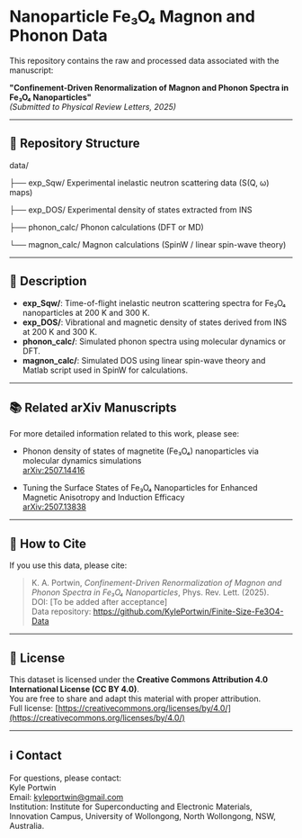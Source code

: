 # Nanoparticle Fe₃O₄ Magnon and Phonon Data

This repository contains the raw and processed data associated with the manuscript:

**"Confinement-Driven Renormalization of Magnon and Phonon Spectra in Fe₃O₄ Nanoparticles"**  
*(Submitted to Physical Review Letters, 2025)*

---

## 📂 Repository Structure

data/

├── exp_Sqw/ Experimental inelastic neutron scattering data (S(Q, ω) maps)

├── exp_DOS/ Experimental density of states extracted from INS

├── phonon_calc/ Phonon calculations (DFT or MD)

└── magnon_calc/ Magnon calculations (SpinW / linear spin-wave theory)

---

## 📑 Description

- **exp_Sqw/**: Time-of-flight inelastic neutron scattering spectra for Fe₃O₄ nanoparticles at 200 K and 300 K.  
- **exp_DOS/**: Vibrational and magnetic density of states derived from INS at 200 K and 300 K.  
- **phonon_calc/**: Simulated phonon spectra using molecular dynamics or DFT.  
- **magnon_calc/**: Simulated DOS using linear spin-wave theory and Matlab script used in SpinW for calculations. 

---

## 📚 Related arXiv Manuscripts

For more detailed information related to this work, please see:  

- Phonon density of states of magnetite (Fe₃O₄) nanoparticles via molecular dynamics simulations  
  [arXiv:2507.14416](https://arxiv.org/abs/2507.14416)  

- Tuning the Surface States of Fe₃O₄ Nanoparticles for Enhanced Magnetic Anisotropy and Induction Efficacy  
  [arXiv:2507.13838](https://arxiv.org/abs/2507.13838)  

---

## 📝 How to Cite

If you use this data, please cite:

> K. A. Portwin, *Confinement-Driven Renormalization of Magnon and Phonon Spectra in Fe₃O₄ Nanoparticles*, Phys. Rev. Lett. (2025).  
> DOI: [To be added after acceptance]  
> Data repository: https://github.com/KylePortwin/Finite-Size-Fe3O4-Data

---

## 📜 License

This dataset is licensed under the **Creative Commons Attribution 4.0 International License (CC BY 4.0)**.  
You are free to share and adapt this material with proper attribution.  
Full license: [https://creativecommons.org/licenses/by/4.0/](https://creativecommons.org/licenses/by/4.0/)

---

## ℹ Contact

For questions, please contact:  
Kyle Portwin  
Email: kyleportwin@gmail.com  
Institution: Institute for Superconducting and Electronic Materials, Innovation Campus, University of Wollongong, North Wollongong, NSW, Australia.
